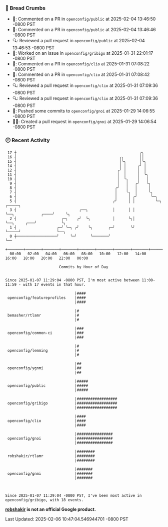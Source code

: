 ### 🍞 Bread Crumbs

 * 💬: Commented on a PR in  `openconfig/public` at 2025-02-04 13:46:50 -0800 PST
 * 💬: Commented on a PR in  `openconfig/public` at 2025-02-04 13:46:46 -0800 PST
 * 🔍: Reviewed a pull request in  `openconfig/public` at 2025-02-04 13:46:53 -0800 PST
 * 👀: Worked on an issue in `openconfig/gribigo` at 2025-01-31 22:01:17 -0800 PST
 * 💬: Commented on a PR in  `openconfig/clio` at 2025-01-31 07:08:22 -0800 PST
 * 💬: Commented on a PR in  `openconfig/clio` at 2025-01-31 07:08:42 -0800 PST
 * 🔍: Reviewed a pull request in  `openconfig/clio` at 2025-01-31 07:09:36 -0800 PST
 * 🔍: Reviewed a pull request in  `openconfig/clio` at 2025-01-31 07:09:36 -0800 PST
 * 🚢: Pushed some commits to `openconfig/gnoi` at 2025-01-29 14:06:55 -0800 PST
 * ✍🏼: Created a pull request in `openconfig/gnoi` at 2025-01-29 14:06:54 -0800 PST

### 🕘 Recent Activity
```
 17 ┼                                                       ╭╮
 16 ┤                                              ╭╮       ││
 15 ┤                                              │╰╮      │╰╮
 14 ┤                                              │ │     ╭╯ │
 12 ┤                                             ╭╯ │     │  │
 11 ┤                                             │  │     │  ╰╮
 10 ┤                                             │  ╰╮    │   │
  9 ┤                                             │   │   ╭╯   ╰╮
  8 ┤                                            ╭╯   │   │     │
  7 ┤                                            │    ╰╮  │     ╰╮
  6 ┤                                            │     │ ╭╯      ╰─╮
  5 ┤                                           ╭╯     │ │         ╰─╮                    ╭─────╮
  3 ┤                            ╭──╮           │      │ │           ╰──╮            ╭────╯     ╰╮
  2 ┤                    ╭─╮    ╭╯  ╰╮          │      ╰╮│              ╰──╮     ╭───╯           ╰╮
  1 ┤                  ╭─╯ ╰─╮ ╭╯    ╰╮       ╭─╯       ╰╯                 ╰─────╯                ╰──╮
  0 ┼──────────────────╯     ╰─╯      ╰───────╯                                                      ╰──
    +───────+───────+───────+───────+───────+───────+───────+───────+───────+───────+───────+───────+────
  00:00   02:00   04:00   06:00   08:00   10:00   12:00   14:00   16:00   18:00   20:00   22:00   00:00   

						Commits by Hour of Day


Since 2025-01-07 11:29:04 -0800 PST, I'm most active between 11:00-11:59 - with 17 events in that hour.

```



```
                               |####
 openconfig/featureprofiles    |####
                               |####

                               |#
 bemasher/rtlamr               |#
                               |#

                               |###
 openconfig/common-ci          |###
                               |###

                               |#
 openconfig/lemming            |#
                               |#

                               |##
 openconfig/ygnmi              |##
                               |##

                               |#####
 openconfig/public             |#####
                               |#####

                               |##################
 openconfig/gribigo            |##################
                               |##################

                               |####
 openconfig/clio               |####
                               |####

                               |################
 openconfig/gnoi               |################
                               |################

                               |########
 robshakir/rtlamr              |########
                               |########

                               |#######
 openconfig/gnmi               |#######
                               |#######



Since 2025-01-07 11:29:04 -0800 PST, I've been most active in openconfig/gribigo, with 18 events.

```
**[robshakir](mailto:robjs@google.com) is not an official Google product.**  


Last Updated: 2025-02-06 10:47:04.546944701 -0800 PST
